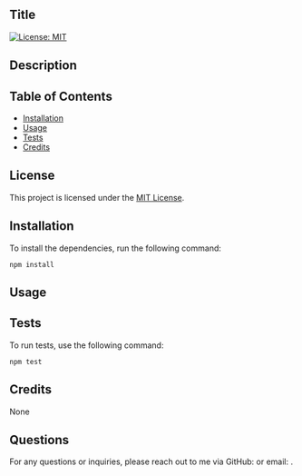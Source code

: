 ## Title 

[![License: MIT](https://img.shields.io/badge/License-MIT-yellow.svg)](https://opensource.org/licenses/MIT)

## Description


## Table of Contents
- [Installation](#installation)
- [Usage](#usage)
- [Tests](#tests)
- [Credits](#credits)

## License
This project is licensed under the [MIT License](https://opensource.org/licenses/MIT).

## Installation
To install the dependencies, run the following command:
```
npm install
```

## Usage


## Tests
To run tests, use the following command:
```
npm test
```

## Credits
None

## Questions
For any questions or inquiries, please reach out to me via GitHub: [](https://github.com/) or email: .
